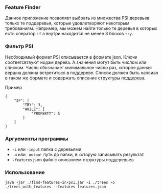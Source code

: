 ### Feature Finder 

Данное приложение позволяет выбрать из множества PSI деревьев только те поддеревья, 
которые удовлетворяют некоторым требованиям. Например, мы можем найти только те
деревья в которых есть оператор `if` а внутри находится не менее 3 блоков `try`.

### Фильтр PSI

Необходимый формат PSI описывается в формате json. Ключи соответсвтвуют 
нодам дерева. А значения могут быть числом или списком.  Число обозначает минимальное число
раз, которое данная вершна должна встретиться в поддереве. Список должен быть напсиан в
таком же формате и содержать описание структуры поддерева.

Пример
``` 
{
    "IF": [
        "TRY": 3,
        "WHILE": [
            "PROPERTY": 5 
        ]     
    ]
}
```

### Аргуементы программы
* `-i` или `-input` папка с деревьями
* `-o` или `-output` путь до папки, в которую записывать результат
* `-features` json файл с описанием структуры поддеревьев

### Использование

`java -jar ./find-features-in-psi.jar -i ./trees -o ./trees_with_features --features features.json`